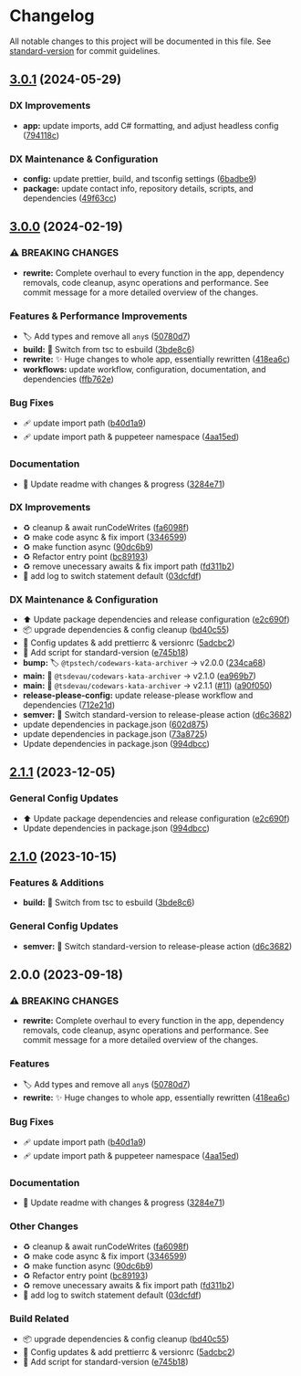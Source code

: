 # Changelog

All notable changes to this project will be documented in this file. See [standard-version](https://github.com/conventional-changelog/standard-version) for commit guidelines.

## [3.0.1](https://github.com/tsdevau/codewars-kata-archiver/compare/codewars-kata-archiver-v3.0.0...codewars-kata-archiver-v3.0.1) (2024-05-29)


### DX Improvements

* **app:** update imports, add C# formatting, and adjust headless config ([794118c](https://github.com/tsdevau/codewars-kata-archiver/commit/794118cf6605009e689bf6e7258930c783acd504))


### DX Maintenance & Configuration

* **config:** update prettier, build, and tsconfig settings ([6badbe9](https://github.com/tsdevau/codewars-kata-archiver/commit/6badbe9aec5520322bbb5aca807fb87c60b9ad9a))
* **package:** update contact info, repository details, scripts, and dependencies ([49f63cc](https://github.com/tsdevau/codewars-kata-archiver/commit/49f63cce543d4ff059a621307323ffe5f5483bb1))

## [3.0.0](https://github.com/tsdevau/codewars-kata-archiver/compare/codewars-kata-archiver-v2.1.1...codewars-kata-archiver-v3.0.0) (2024-02-19)


### ⚠ BREAKING CHANGES

* **rewrite:** Complete overhaul to every function in the app, dependency removals, code cleanup, async operations and performance.  See commit message for a more detailed overview of the changes.

### Features & Performance Improvements

* 🏷️ Add types and remove all `any`s ([50780d7](https://github.com/tsdevau/codewars-kata-archiver/commit/50780d7dd5a2f0cd40ca17d6188267c8d01a27a2))
* **build:** 👷 Switch from tsc to esbuild ([3bde8c6](https://github.com/tsdevau/codewars-kata-archiver/commit/3bde8c6128bd401edcc1f3e35c7a75d535e949b8))
* **rewrite:** ✨ Huge changes to whole app, essentially rewritten ([418ea6c](https://github.com/tsdevau/codewars-kata-archiver/commit/418ea6c75ae580a8bc433990e3ecd7e0e57ff192))
* **workflows:** update workflow, configuration, documentation, and dependencies ([ffb762e](https://github.com/tsdevau/codewars-kata-archiver/commit/ffb762e83b997e3986de7a02a6078790c8c53af3))


### Bug Fixes

* 🩹 update import path ([b40d1a9](https://github.com/tsdevau/codewars-kata-archiver/commit/b40d1a988acb6f3f871329f3ffd0026ac8556070))
* 🩹 update import path & puppeteer namespace ([4aa15ed](https://github.com/tsdevau/codewars-kata-archiver/commit/4aa15ed432a750d58b719964da0b16d564f8b2ec))


### Documentation

* 📝 Update readme with changes & progress ([3284e71](https://github.com/tsdevau/codewars-kata-archiver/commit/3284e71805c7aca98d22717bc0ee2d173e0498eb))


### DX Improvements

* ♻️ cleanup & await runCodeWrites ([fa6098f](https://github.com/tsdevau/codewars-kata-archiver/commit/fa6098f78f20b65fea8320282a64f5726a32fd8e))
* ♻️ make code async & fix import ([3346599](https://github.com/tsdevau/codewars-kata-archiver/commit/33465994fbfd51c003d11f371a4a8cd03ee109ed))
* ♻️ make function async ([90dc6b9](https://github.com/tsdevau/codewars-kata-archiver/commit/90dc6b9175c204d74f2c875be799224e67754f35))
* ♻️ Refactor entry point ([bc89193](https://github.com/tsdevau/codewars-kata-archiver/commit/bc8919380c8a9edb291c331e7d75160f37697eab))
* ♻️ remove unecessary awaits & fix import path ([fd311b2](https://github.com/tsdevau/codewars-kata-archiver/commit/fd311b25bd7d3f9b48f6a118335e85415969b30f))
* 📝 add log to switch statement default ([03dcfdf](https://github.com/tsdevau/codewars-kata-archiver/commit/03dcfdf4169a49e9dc4cdf815e660883ca57fcc3))


### DX Maintenance & Configuration

* ⬆️ Update package dependencies and release configuration ([e2c690f](https://github.com/tsdevau/codewars-kata-archiver/commit/e2c690f8d794648e116fe410382ffe36b3c17ce2))
* 📦️ upgrade dependencies & config cleanup ([bd40c55](https://github.com/tsdevau/codewars-kata-archiver/commit/bd40c55244962fa514ec00567652f14743a219a3))
* 🔧 Config updates & add prettierrc & versionrc ([5adcbc2](https://github.com/tsdevau/codewars-kata-archiver/commit/5adcbc2cdc91bf4ad15b940ea978a5ca7730b79d))
* 🔨 Add script for standard-version ([e745b18](https://github.com/tsdevau/codewars-kata-archiver/commit/e745b187c72074e30b2f9a2720f0aa8c89b0ec07))
* **bump:** 🏷️ `@tpstech/codewars-kata-archiver` -&gt; v2.0.0 ([234ca68](https://github.com/tsdevau/codewars-kata-archiver/commit/234ca68ab7121c3026d103d48df76738f3672cc1))
* **main:** 🔖 `@tsdevau/codewars-kata-archiver` -&gt; v2.1.0 ([ea969b7](https://github.com/tsdevau/codewars-kata-archiver/commit/ea969b7f8d8d5c1dc68b511a54ef0fa3e8241075))
* **main:** 🔖 `@tsdevau/codewars-kata-archiver` -&gt; v2.1.1 ([#11](https://github.com/tsdevau/codewars-kata-archiver/issues/11)) ([a90f050](https://github.com/tsdevau/codewars-kata-archiver/commit/a90f05016d4f9e0539e103d7fe768f3af66dab1f))
* **release-please-config:** update release-please workflow and dependencies ([712e21d](https://github.com/tsdevau/codewars-kata-archiver/commit/712e21d175aa5f401aa814ee193b4af3ce5de6cd))
* **semver:** 🔧 Switch standard-version to release-please action ([d6c3682](https://github.com/tsdevau/codewars-kata-archiver/commit/d6c3682b341a7aab0d7941559a617eadc018949c))
* update dependencies in package.json ([602d875](https://github.com/tsdevau/codewars-kata-archiver/commit/602d875fc24ad5c4660120db80e411ccd0cd1cbc))
* update dependencies in package.json ([73a8725](https://github.com/tsdevau/codewars-kata-archiver/commit/73a8725333d0008d74205b58797c8cd444010096))
* Update dependencies in package.json ([994dbcc](https://github.com/tsdevau/codewars-kata-archiver/commit/994dbcc389073f85510dd2d7056db6c729578f3a))

## [2.1.1](https://github.com/tsdevau/codewars-kata-archiver/compare/v2.1.0...v2.1.1) (2023-12-05)


### General Config Updates

* ⬆️ Update package dependencies and release configuration ([e2c690f](https://github.com/tsdevau/codewars-kata-archiver/commit/e2c690f8d794648e116fe410382ffe36b3c17ce2))
* Update dependencies in package.json ([994dbcc](https://github.com/tsdevau/codewars-kata-archiver/commit/994dbcc389073f85510dd2d7056db6c729578f3a))

## [2.1.0](https://github.com/tsdevau/codewars-kata-archiver/compare/v2.0.0...v2.1.0) (2023-10-15)


### Features & Additions

* **build:** 👷 Switch from tsc to esbuild ([3bde8c6](https://github.com/tsdevau/codewars-kata-archiver/commit/3bde8c6128bd401edcc1f3e35c7a75d535e949b8))


### General Config Updates

* **semver:** 🔧 Switch standard-version to release-please action ([d6c3682](https://github.com/tsdevau/codewars-kata-archiver/commit/d6c3682b341a7aab0d7941559a617eadc018949c))

## 2.0.0 (2023-09-18)


### ⚠ BREAKING CHANGES

* **rewrite:** Complete overhaul to every function in the app, dependency removals, code cleanup, async operations and performance.  See commit message for a more detailed overview of the changes.

### Features

* 🏷️ Add types and remove all `any`s ([50780d7](https://github.com/tsdevau/codewars-kata-archiver/commit/50780d7dd5a2f0cd40ca17d6188267c8d01a27a2))
* **rewrite:** ✨ Huge changes to whole app, essentially rewritten ([418ea6c](https://github.com/tsdevau/codewars-kata-archiver/commit/418ea6c75ae580a8bc433990e3ecd7e0e57ff192))


### Bug Fixes

* 🩹 update import path ([b40d1a9](https://github.com/tsdevau/codewars-kata-archiver/commit/b40d1a988acb6f3f871329f3ffd0026ac8556070))
* 🩹 update import path & puppeteer namespace ([4aa15ed](https://github.com/tsdevau/codewars-kata-archiver/commit/4aa15ed432a750d58b719964da0b16d564f8b2ec))


### Documentation

* 📝 Update readme with changes & progress ([3284e71](https://github.com/tsdevau/codewars-kata-archiver/commit/3284e71805c7aca98d22717bc0ee2d173e0498eb))


### Other Changes

* ♻️ cleanup & await runCodeWrites ([fa6098f](https://github.com/tsdevau/codewars-kata-archiver/commit/fa6098f78f20b65fea8320282a64f5726a32fd8e))
* ♻️ make code async & fix import ([3346599](https://github.com/tsdevau/codewars-kata-archiver/commit/33465994fbfd51c003d11f371a4a8cd03ee109ed))
* ♻️ make function async ([90dc6b9](https://github.com/tsdevau/codewars-kata-archiver/commit/90dc6b9175c204d74f2c875be799224e67754f35))
* ♻️ Refactor entry point ([bc89193](https://github.com/tsdevau/codewars-kata-archiver/commit/bc8919380c8a9edb291c331e7d75160f37697eab))
* ♻️ remove unecessary awaits & fix import path ([fd311b2](https://github.com/tsdevau/codewars-kata-archiver/commit/fd311b25bd7d3f9b48f6a118335e85415969b30f))
* 📝 add log to switch statement default ([03dcfdf](https://github.com/tsdevau/codewars-kata-archiver/commit/03dcfdf4169a49e9dc4cdf815e660883ca57fcc3))


### Build Related

* 📦️ upgrade dependencies & config cleanup ([bd40c55](https://github.com/tsdevau/codewars-kata-archiver/commit/bd40c55244962fa514ec00567652f14743a219a3))
* 🔧 Config updates & add prettierrc & versionrc ([5adcbc2](https://github.com/tsdevau/codewars-kata-archiver/commit/5adcbc2cdc91bf4ad15b940ea978a5ca7730b79d))
* 🔨 Add script for standard-version ([e745b18](https://github.com/tsdevau/codewars-kata-archiver/commit/e745b187c72074e30b2f9a2720f0aa8c89b0ec07))
